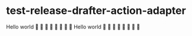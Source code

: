 # test-release-drafter-action-adapter

Hello world :ghost: 👏 🥰 🎉 🚀 👻 👻 👻
Hello world :ghost: 👏 🥰 🎉 🚀 👻 👻 👻
